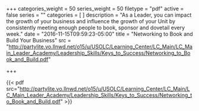 +++
categories_weight = 50
series_weight = 50
filetype = "pdf"
active = false
series = ""
categories = [
]
description = "As a Leader, you can impact the growth of your business and influence the growth of your Unit by consistently meeting enough people to book, sponsor and dovetail every week."
date = "2016-11-15T09:59:23-05:00"
title = "Networking to Book and Build Your Business"
src = "http://partylite.vo.llnwd.net/o15/u/USOLC/Learning_Center/LC_Main/LC_Main_Leader_Academy/Leadership_Skills/Keys_to_Success/Networking_to_Book_and_Build.pdf"

+++

{{< pdf src="http://partylite.vo.llnwd.net/o15/u/USOLC/Learning_Center/LC_Main/LC_Main_Leader_Academy/Leadership_Skills/Keys_to_Success/Networking_to_Book_and_Build.pdf" >}}
